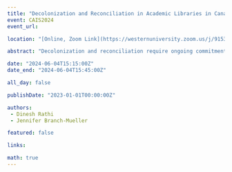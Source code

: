 ```yaml
---
title: "Decolonization and Reconciliation in Academic Libraries in Canada: A Review of Strategic Priorities"
event: CAIS2024
event_url: 

location: "[Online, Zoom Link](https://westernuniversity.zoom.us/j/91531028175)"

abstract: "Decolonization and reconciliation require ongoing commitments from organizations. This research examined strategic priorities/plans of 12 Canadian academic libraries to gain insight into their efforts towards decolonization and reconciliation. The findings revealed that a number of academic libraries are expressing their commitments to and setting strategies for decolonization and reconciliation, which are reflected in emerging themes such as collaboration and engagement with Indigenous Communities, improvements to virtual and physical infrastructure, inclusion of acknowledgements, focus on human resource management, reexamine collection development, program and services, support for research, and review of access and cataloging. This research will contribute to literature, and provide thoughts and ideas to other Canadian Library and Information Studies (LIS) organizations on ways to undertake initiatives towards decolonization and reconciliation."

date: "2024-06-04T15:15:00Z"
date_end: "2024-06-04T15:45:00Z"

all_day: false

publishDate: "2023-01-01T00:00:00Z"

authors:
 - Dinesh Rathi
 - Jennifer Branch-Mueller

featured: false

links:

math: true
---
```


